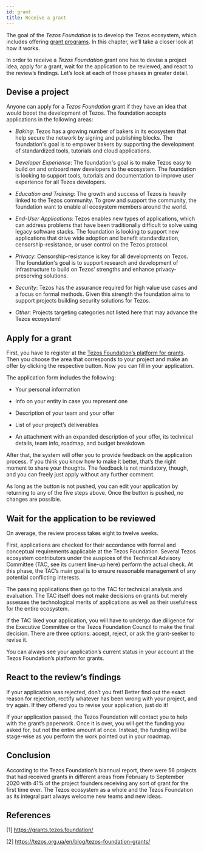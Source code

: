 ```yaml
---
id: grant
title: Receive a grant
---
```


The goal of the _Tezos Foundation_ is to develop the Tezos ecosystem, which includes offering [grant programs](https://grants.tezos.foundation/). In this chapter, we’ll take a closer look at how it works.

In order to receive a _Tezos Foundation_ grant one has to devise a project idea, apply for a grant, wait for the application to be reviewed, and react to the review’s findings. Let’s look at each of those phases in greater detail.

## Devise a project
Anyone can apply for a _Tezos Foundation_ grant if they have an idea that would boost the development of Tezos. The foundation accepts applications in the following areas:

- *Baking*: Tezos has a growing number of bakers in its ecosystem that help secure the network by signing and publishing blocks. The foundation's goal is to empower bakers by supporting the development of standardized tools, tutorials and cloud applications.
  
- *Developer Experience*: The foundation's goal is to make Tezos easy to build on and onboard new developers to the ecosystem. The foundation is looking to support tools, tutorials and documentation to improve user experience for all Tezos developers.
  
- *Education and Training*: The growth and success of Tezos is heavily linked to the Tezos community. To grow and support the community, the foundation want to enable all ecosystem members around the world.

- *End-User Applications*: Tezos enables new types of applications, which can address problems that have been traditionally difficult to solve using legacy software stacks. The foundation is looking to support new applications that drive wide adoption and benefit standardization, censorship-resistance, or user control on the Tezos protocol.

- *Privacy*: Censorship-resistance is key for all developments on Tezos. The foundation's goal is to support research and development of infrastructure to build on Tezos’ strengths and enhance privacy-preserving solutions.

- *Security*: Tezos has the assurance required for high value use cases and a focus on formal methods. Given this strength the foundation aims to support projects building security solutions for Tezos.

- *Other*: Projects targeting categories not listed here that may advance the Tezos ecosystem!

## Apply for a grant
First, you have to register at the [Tezos Foundation’s platform for grants](https://grants.tezos.foundation/). Then you choose the area that corresponds to your project and make an offer by clicking the respective button. Now you can fill in your application.

The application form includes the following:

- Your personal information

- Info on your entity in case you represent one

- Description of your team and your offer

- List of your project’s deliverables
  
- An attachment with an expanded description of your offer, its technical details, team info, roadmap, and budget breakdown
  
After that, the system will offer you to provide feedback on the application process. If you think you know how to make it better, that’s the right moment to share your thoughts. The feedback is not mandatory, though, and you can freely just apply without any further comment.

As long as the button is not pushed, you can edit your application by returning to any of the five steps above. Once the button is pushed, no changes are possible.

## Wait for the application to be reviewed
On average, the review process takes eight to twelve weeks.

First, applications are checked for their accordance with formal and conceptual requirements applicable at the Tezos Foundation. Several Tezos ecosystem contributors under the auspices of the Technical Advisory Committee (TAC, see its current line-up here) perform the actual check. At this phase, the TAC’s main goal is to ensure reasonable management of any potential conflicting interests.

The passing applications then go to the TAC for technical analysis and evaluation. The TAC itself does not make decisions on grants but merely assesses the technological merits of applications as well as their usefulness for the entire ecosystem.

If the TAC liked your application, you will have to undergo due diligence for the Executive Committee or the Tezos Foundation Council to make the final decision. There are three options: accept, reject, or ask the grant-seeker to revise it.

You can always see your application’s current status in your account at the Tezos Foundation’s platform for grants.

## React to the review’s findings
If your application was rejected, don’t you fret! Better find out the exact reason for rejection, rectify whatever has been wrong with your project, and try again. If they offered you to revise your application, just do it!

If your application passed, the Tezos Foundation will contact you to help with the grant’s paperwork. Once it is over, you will get the funding you asked for, but not the entire amount at once. Instead, the funding will be stage-wise as you perform the work pointed out in your roadmap.

## Conclusion
According to the Tezos Foundation’s biannual report, there were 56 projects that had received grants in different areas from February to September 2020 with 41% of the project founders receiving any sort of grant for the first time ever. The Tezos ecosystem as a whole and the Tezos Foundation as its integral part always welcome new teams and new ideas.

## References

[1] https://grants.tezos.foundation/ 

[2] https://tezos.org.ua/en/blog/tezos-foundation-grants/
